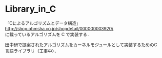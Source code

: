 # Library_in_C
「Cによるアルゴリズムとデータ構造」  
http://shop.ohmsha.co.jp/shopdetail/000000003920/  
に載っているアルゴリズムを C で実装する．  
  
田中研で提案されたアルゴリズムをカーネルモジュールとして実装するためのC言語ライブラリ（工事中）．

